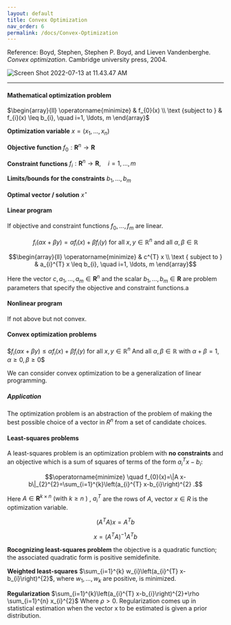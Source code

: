 ```yaml
---
layout: default
title: Convex Optimization
nav_order: 6
permalink: /docs/Convex-Optimization
---
```


Reference: Boyd, Stephen, Stephen P. Boyd, and Lieven Vandenberghe. *Convex optimization*. Cambridge university press, 2004.

![Screen Shot 2022-07-13 at 11.43.47 AM](https://live.staticflickr.com/65535/52213287116_9a61f2835f_o.png)

---

#### Mathematical optimization problem

$\begin{array}{ll}
\operatorname{minimize} & f_{0}(x) \\
\text {subject to } & f_{i}(x) \leq b_{i}, \quad i=1, \ldots, m
\end{array}$

**Optimization variable** $x=(x_1, \ldots, x_n)$

**Objective function** $f_{0}: \mathbf{R}^{n} \rightarrow \mathbf{R}$

**Constraint functions**  $f_{i}: \mathbf{R}^{n} \rightarrow \mathbf{R}, \quad i=1, \ldots, m$

**Limits/bounds for the constraints**  $b_1, \ldots, b_m$

**Optimal vector / solution** $x^\star$

#### Linear program

If  objective and constraint functions $f_0, \ldots, f_m$ are linear.

$$f_{i}(\alpha x+\beta y)=\alpha f_{i}(x)+\beta f_{i}(y) \ \text{for all} \ x, y\in\mathbb{R}^n\ \text{and all} \ \alpha, \beta\in\mathbb{R}$$

$$\begin{array}{ll}
\operatorname{minimize} & c^{T} x \\
\text { subject to } & a_{i}^{T} x \leq b_{i}, \quad i=1, \ldots, m
\end{array}$$

Here the vector $c, a_{1}, \ldots, a_{m} \in \mathbf{R}^{n}$ and the scalar $b_{1}, \ldots, b_{m} \in \mathbf{R}$ are problem parameters that specify the objective and constraint functions.a

#### Nonlinear program

If not above but not convex.

#### Convex optimization problems

$$f_{i}(\alpha x+\beta y) \leq \alpha f_{i}(x)+\beta f_{i}(y)$ for all $x, y\in\mathbb{R}^n$ And all $\alpha, \beta\in\mathbb{R}$ with $\alpha+\beta=1, \alpha \geq 0, \beta \geq 0$$

We can consider convex optimization to be a generalization of linear programming.

##### Application

The optimization problem is an abstraction of the problem of making the best possible choice of a vector in $R^n$ from a set of candidate choices.

#### Least-squares problems

A least-squares problem is an optimization problem with **no constraints** and an objective which is a sum of squares of terms of the form $a_{i}^{T} x-b_{i}$:

$$\operatorname{minimize} \quad f_{0}(x)=\|A x-b\|_{2}^{2}=\sum_{i=1}^{k}\left(a_{i}^{T} x-b_{i}\right)^{2} .$$

Here $A \in \mathbf{R}^{k \times n} \text { (with } k \geq n \text { ) }$, $a_i^T$ are the rows of $A$, vector $x\in R$ is the optimization variable.

$$\left(A^{T} A\right) x=A^{T} b$$

$$x=\left(A^{T} A\right)^{-1} A^{T} b$$

**Rocognizing least-squares problem** the objective is a quadratic function; the associated quadratic form is positive semideﬁnite.

**Weighted least-squares** $\sum_{i=1}^{k} w_{i}\left(a_{i}^{T} x-b_{i}\right)^{2}$, where $w_{1}, \ldots, w_{k}$ are positive, is minimized.

**Regularization** $\sum_{i=1}^{k}\left(a_{i}^{T} x-b_{i}\right)^{2}+\rho \sum_{i=1}^{n} x_{i}^{2}$ Where $\rho>0$. Regularization comes up in statistical estimation when the vector x to be estimated is given a prior distribution.
